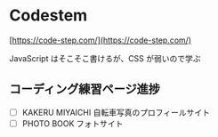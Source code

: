 # Codestem

[https://code-step.com/](https://code-step.com/)

JavaScript はそこそこ書けるが、CSS が弱いので学ぶ

## コーディング練習ページ進捗

- [ ] KAKERU MIYAICHI 自転車写真のプロフィールサイト
- [ ] PHOTO BOOK フォトサイト
